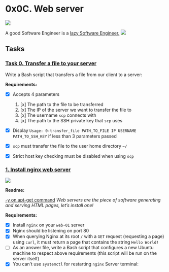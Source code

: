 # 0x0C. Web server
![](https://s3.amazonaws.com/intranet-projects-files/holbertonschool-sysadmin_devops/266/8Gu52Qv.png)

A good Software Engineer is a [lazy Software Engineer.](https://alx-intranet.hbtn.io/rltoken/sRY__axKNHhNW0SVmsUC_A)
![](https://s3.amazonaws.com/intranet-projects-files/holbertonschool-sysadmin_devops/266/82VsYEC.jpg)

## Tasks

### [Task 0. Transfer a file to your server](./0-transfer_file)
Write a Bash script that transfers a file from our client to a server:

**Requirements:**

- [x] Accepts 4 parameters
  1. [x] The path to the file to be transferred
  1. [x] The IP of the server we want to transfer the file to
  1. [x] The username `scp` connects with
  1. [x] The path to the SSH private key that `scp` uses
- [x] Display `Usage: 0-transfer_file PATH_TO_FILE IP USERNAME PATH_TO_SSH_KEY` if less than 3 parameters passed
- [x] `scp` must transfer the file to the user home directory `~/`
- [x] Strict host key checking must be disabled when using `scp`


### [1. Install nginx web server](./1-install_nginx_web_server)
![](https://s3.amazonaws.com/alx-intranet.hbtn.io/uploads/medias/2020/9/01cab59e881e31842b8d47a0974e8d3b6f0f2001.jpg?X-Amz-Algorithm=AWS4-HMAC-SHA256&X-Amz-Credential=AKIARDDGGGOUSBVO6H7D%2F20221017%2Fus-east-1%2Fs3%2Faws4_request&X-Amz-Date=20221017T161358Z&X-Amz-Expires=86400&X-Amz-SignedHeaders=host&X-Amz-Signature=5e7b198a6022d095446aed1ac1feb49b7ca3746069dcd12b0315b589958af476)

**Readme:**

[-y on apt-get command](https://alx-intranet.hbtn.io/rltoken/KJiFZ4yJyTGp_cv3DYQLaQ)
*Web servers are the piece of software generating and serving HTML pages, let’s install one!*

**Requirements:**

- [x] Install `nginx` on your `web-01` server
- [x] Nginx should be listening on port 80
- [x] When querying Nginx at its root `/` with a `GET` request (requesting a page) using `curl`, it must return a page that contains the string `Hello World!`
- [ ] As an answer file, write a Bash script that configures a new Ubuntu machine to respect above requirements (this script will be run on the server itself)
- [x] You can’t use `systemctl` for restarting `nginx`
Server terminal: